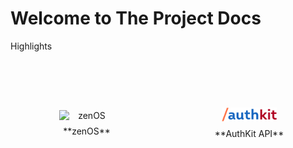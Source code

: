# Welcome to The Project Docs

Highlights

<!-- Inline CSS: paste this + the HTML below into index.md -->
<style>
/* wrapper/grid (targets mkdocs-material grid.cards structure) */
.grid.cards > ul {
  list-style: none;
  padding: 0;
  margin: 0;
  display: grid;
  gap: 1rem;
  grid-template-columns: repeat(auto-fit, minmax(220px, 1fr));
  align-items: stretch;
}

/* card (the li generated by grid.cards) */
.grid.cards > ul > li {
  border: 1px solid transparent;
  border-radius: 12px;
  padding: 1.25rem;
  display: flex;
  flex-direction: column;
  align-items: center;
  justify-content: center;
  text-align: center;
  transition: border-color .15s ease, box-shadow .15s ease, transform .08s ease;
  background: var(--md-surface-fill);
  min-height: 160px;
}

/* hover/focus state: blue border and subtle glow */
.grid.cards > ul > li:hover,
.grid.cards > ul > li:focus-within {
  border-color: #0ea5e9;
  box-shadow: 0 6px 18px rgba(14,165,233,0.09);
  transform: translateY(-2px);
}

/* feature-card internals */
.feature-card { display:flex; flex-direction:column; align-items:center; justify-content:center; gap:.5rem; }

/* icons: default show light, hide dark */
.feature-icon .icon--dark { display: none; }
.feature-icon .icon--light { display: inline-block; }

/* swap when Material theme is dark (slate) */
[data-md-color-scheme="slate"] .feature-icon .icon--dark { display:inline-block; }
[data-md-color-scheme="slate"] .feature-icon .icon--light { display:none; }

/* sizing: make svg reasonably large and centered */
.feature-icon img {
  width: 5.5rem; /* chỉnh to/nhỏ tại đây nếu muốn */
  height: auto;
  display: block;
  margin: 0 auto;
}

/* title style */
.feature-card strong {
  display: block;
  margin-top: 0.5rem;
  font-weight: 700;
  font-size: 1rem;
  color: var(--md-sys-typography-on-surface);
}

/* responsive */
@media (max-width: 520px) {
  .grid.cards > ul { grid-template-columns: 1fr; }
  .grid.cards > ul > li { min-height: 130px; }
}
</style>

<div class="grid cards" markdown>

- <div class="feature-card">
    <span class="feature-icon">
      <img class="icon icon--light" src="https://cdn.jsdelivr.net/gh/HiTECH-Corporation/The-Project-Docs@latest/assets/zenOS-Nature12.svg" alt="zenOS">
      <img class="icon icon--dark"  src="https://cdn.jsdelivr.net/gh/HiTECH-Corporation/The-Project-Docs@latest/assets/zenOS-Nature12-dark.svg"  alt="zenOS">
    </span>
    **zenOS**
  </div>

- <div class="feature-card">
    <span class="feature-icon">
      <img class="icon icon--light" src="assets/AuthKit.svg" alt="AuthKit">
      <img class="icon icon--dark"  src="assets/AuthKit.svg"  alt="AuthKit">
    </span>
    **AuthKit API**
  </div>

</div>

